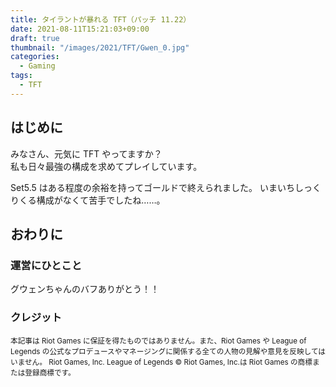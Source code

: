 ```yaml
---
title: タイラントが暴れる TFT（パッチ 11.22）
date: 2021-08-11T15:21:03+09:00
draft: true
thumbnail: "/images/2021/TFT/Gwen_0.jpg"
categories:
  - Gaming
tags:
  - TFT
---
```


## はじめに

みなさん、元気に TFT やってますか？  
私も日々最強の構成を求めてプレイしています。

Set5.5 はある程度の余裕を持ってゴールドで終えられました。 
いまいちしっくりくる構成がなくて苦手でしたね……。



## おわりに

### 運営にひとこと

グウェンちゃんのバフありがとう！！

### クレジット

<small>本記事は Riot Games に保証を得たものではありません。また、Riot Games や League of Legends の公式なプロデュースやマネージングに関係する全ての人物の見解や意見を反映してはいません。 Riot Games, Inc. League of Legends © Riot Games, Inc.は Riot Games の商標または登録商標です。</small>
